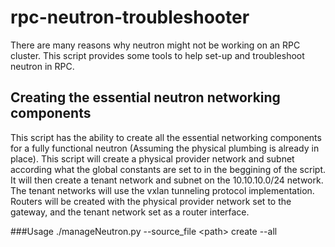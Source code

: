 # rpc-neutron-troubleshooter
There are many reasons why neutron might not be working on an RPC cluster. This script provides some tools to help set-up and troubleshoot neutron in RPC.

## Creating the essential neutron networking components 
This script has the ability to create all the essential networking components for a fully functional neutron (Assuming the physical plumbing is already in place). This script will create a physical provider network and subnet according what the global constants are set to in the beggining of the script. It will then create a tenant network and subnet on the 10.10.10.0/24 network. The tenant networks will use the vxlan tunneling protocol implementation. Routers will be created with the physical provider network set to the gateway, and the tenant network set as a router interface.

###Usage
./manageNeutron.py --source_file \<path\> create --all
